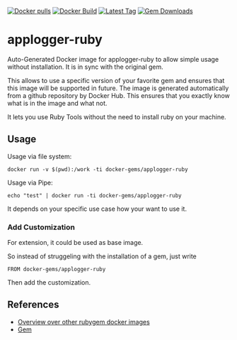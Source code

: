 [![Docker pulls](https://img.shields.io/docker/pulls/rubygem/applogger-ruby.svg)](https://hub.docker.com/r/rubygem/applogger-ruby/)
[![Docker Build](https://img.shields.io/docker/automated/rubygem/applogger-ruby.svg)](https://hub.docker.com/r/rubygem/applogger-ruby/)
[![Latest Tag](https://img.shields.io/github/tag/docker-rubygem/applogger-ruby.svg)](https://hub.docker.com/r/rubygem/applogger-ruby/)
[![Gem Downloads](https://img.shields.io/gem/dt/applogger-ruby.svg)](https://rubygems.org/gems/applogger-ruby/)
# applogger-ruby

Auto-Generated Docker image for applogger-ruby to allow simple usage without installation.
It is in sync with the original gem.

This allows to use a specific version of your favorite gem and ensures that this image will be supported in future.
The image is generated automatically from a github repository by Docker Hub.
This ensures that you exactly know what is in the image and what not.

It lets you use Ruby Tools without the need to install ruby on your machine.

## Usage

Usage via file system:

`docker run -v $(pwd):/work -ti docker-gems/applogger-ruby`

Usage via Pipe:

`echo "test" | docker run -ti docker-gems/applogger-ruby`

It depends on your specific use case how your want to use it.

### Add Customization

For extension, it could be used as base image.

So instead of struggeling with the installation of a gem, just write

`FROM docker-gems/applogger-ruby`

Then add the customization.

## References

 - [Overview over other rubygem docker images](https://github.com/thinkbot/docker-rubygem)
 - [Gem](https://rubygems.org/gems/applogger-ruby/)
